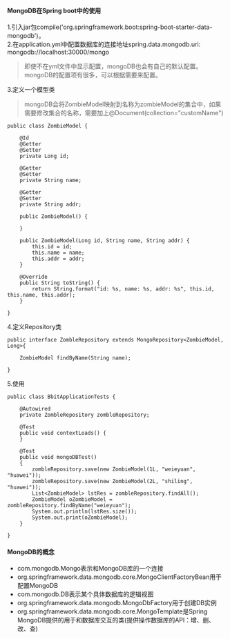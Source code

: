 #### MongoDB在Spring boot中的使用
1.引入jar包compile('org.springframework.boot:spring-boot-starter-data-mongodb')。  
2.在application.yml中配置数据库的连接地址spring.data.mongodb.uri: mongodb://localhost:30000/mongo  
> 即使不在yml文件中显示配置，mongoDB也会有自己的默认配置。  
> mongoDB的配置项有很多，可以根据需要来配置。

3.定义一个模型类  
> mongoDB会将ZombieModel映射到名称为zombieModel的集合中，如果需要修改集合的名称，需要加上@Document(collection="customName")  

```
public class ZombieModel {

	@Id
	@Getter
	@Setter
	private Long id;

	@Getter
	@Setter
	private String name;

	@Getter
	@Setter
	private String addr;

	public ZombieModel() {

	}

	public ZombieModel(Long id, String name, String addr) {
		this.id = id;
		this.name = name;
		this.addr = addr;
	}

	@Override
	public String toString() {
		return String.format("id: %s, name: %s, addr: %s", this.id, this.name, this.addr);
	}

}
```

4.定义Repository类  

```
public interface ZombleRepository extends MongoRepository<ZombieModel, Long>{

	ZombieModel findByName(String name);
	
}
```

5.使用  

```
public class BbitApplicationTests {

	@Autowired
	private ZombleRepository zombleRepository;
	
	@Test
	public void contextLoads() {
	}
	
	@Test
	public void mongoDBTest()
	{
		zombleRepository.save(new ZombieModel(1L, "weieyuan", "huawei"));
		zombleRepository.save(new ZombieModel(2L, "shiling", "huawei"));
		List<ZombieModel> lstRes = zombleRepository.findAll();
		ZombieModel oZombieModel = zombleRepository.findByName("weieyuan");
		System.out.println(lstRes.size());
		System.out.print(oZombieModel);
	}

}
```

#### MongoDB的概念
* com.mongodb.Mongo表示和MongoDB库的一个连接
* org.springframework.data.mongodb.core.MongoClientFactoryBean用于配置MongoDB
* com.mongodb.DB表示某个具体数据库的逻辑视图
* org.springframework.data.mongodb.MongoDbFactory用于创建DB实例
* org.springframework.data.mongodb.core.MongoTemplate是Spring MongoDB提供的用于和数据库交互的类(提供操作数据库的API：增、删、改、查)


